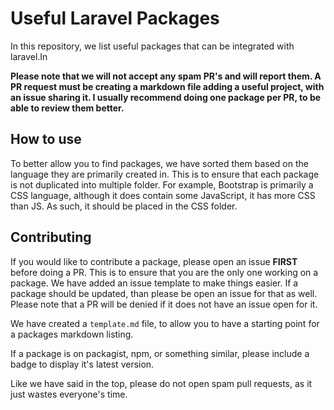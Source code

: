 # Useful Laravel Packages

In this repository, we list useful packages that can be integrated with laravel.In


**Please note that we will not accept any spam PR's and will report them. A PR request must be creating a markdown file adding a useful project, with an issue sharing it. I usually recommend doing one package per PR, to be able to review them better.**

## How to use

To better allow you to find packages, we have sorted them based on the language they are primarily created in. This is to ensure that each package is not duplicated into multiple folder. For example, Bootstrap is primarily a CSS language, although it does contain some JavaScript, it has more CSS than JS. As such, it should be placed in the CSS folder.

## Contributing

If you would like to contribute a package, please open an issue **FIRST** before doing a PR. This is to ensure that you are the only one working on a package. We have added an issue template to make things easier. If a package should be updated, than please be open an issue for that as well. Please note that a PR will be denied if it does not have an issue open for it.

We have created a ``template.md`` file, to allow you to have a starting point for a packages markdown listing.

If a package is on packagist, npm, or something similar, please include a badge to display it's latest version.

Like we have said in the top, please do not open spam pull requests, as it just wastes everyone's time.
